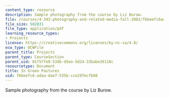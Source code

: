 ```yaml
---
content_type: resource
description: Sample photography from the course by Liz Burow.
file: /courses/4-343-photography-and-related-media-fall-2002/f6beefc6adaadae7535bcce297ecfb68_burow.pdf
file_size: 582831
file_type: application/pdf
learning_resource_types:
- Projects
license: https://creativecommons.org/licenses/by-nc-sa/4.0/
ocw_type: OCWFile
parent_title: Projects
parent_type: CourseSection
parent_uid: 01f57fe9-53db-d5ea-5d24-33babe26118c
resourcetype: Document
title: In Green Pastures
uid: f6beefc6-adaa-dae7-535b-cce297ecfb68
---
```

Sample photography from the course by Liz Burow.
